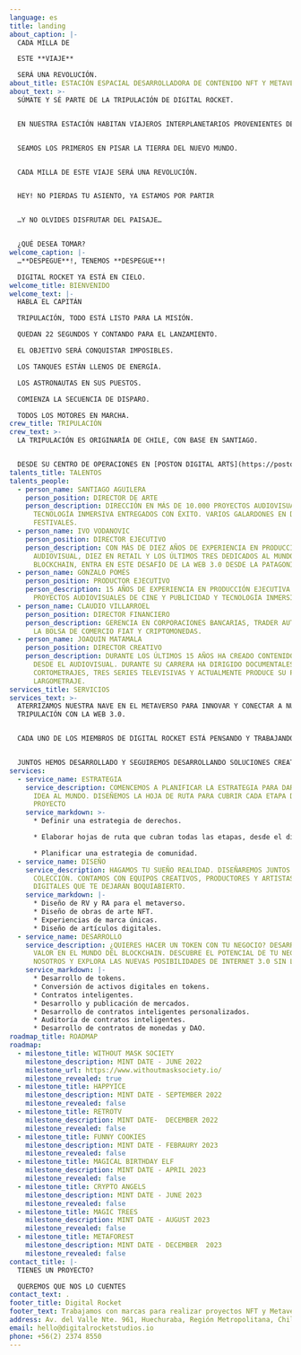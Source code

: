 ```yaml
---
language: es
title: landing
about_caption: |-
  CADA MILLA DE

  ESTE **VIAJE**

  SERÁ UNA REVOLUCIÓN.
about_title: ESTACIÓN ESPACIAL DESARROLLADORA DE CONTENIDO NFT Y METAVERSO
about_text: >-
  SÚMATE Y SÉ PARTE DE LA TRIPULACIÓN DE DIGITAL ROCKET.


  EN NUESTRA ESTACIÓN HABITAN VIAJEROS INTERPLANETARIOS PROVENIENTES DE LEJANAS Y VIBRANTES ESTRELLAS, DONDE DESTACAN DESTILADORES DE BLOCKCHAIN, VISIONARIOS NARRADORES, ARTESANOS DE SÍMBOLOS Y CALCULISTAS DEL ORDEN Y CAOS.


  SEAMOS LOS PRIMEROS EN PISAR LA TIERRA DEL NUEVO MUNDO. 


  CADA MILLA DE ESTE VIAJE SERÁ UNA REVOLUCIÓN.


  HEY! NO PIERDAS TU ASIENTO, YA ESTAMOS POR PARTIR 


  …Y NO OLVIDES DISFRUTAR DEL PAISAJE…


  ¿QUÉ DESEA TOMAR?
welcome_caption: |-
  …**DESPEGUE**!, TENEMOS **DESPEGUE**!

  DIGITAL ROCKET YA ESTÁ EN CIELO.
welcome_title: BIENVENIDO
welcome_text: |-
  HABLA EL CAPITÁN

  TRIPULACIÓN, TODO ESTÁ LISTO PARA LA MISIÓN.

  QUEDAN 22 SEGUNDOS Y CONTANDO PARA EL LANZAMIENTO.

  EL OBJETIVO SERÁ CONQUISTAR IMPOSIBLES.

  LOS TANQUES ESTÁN LLENOS DE ENERGÍA.

  LOS ASTRONAUTAS EN SUS PUESTOS.

  COMIENZA LA SECUENCIA DE DISPARO.

  TODOS LOS MOTORES EN MARCHA.
crew_title: TRIPULACIÓN
crew_text: >-
  LA TRIPULACIÓN ES ORIGINARÍA DE CHILE, CON BASE EN SANTIAGO. 


  DESDE SU CENTRO DE OPERACIONES EN [POSTON DIGITAL ARTS](https://poston.cl/), HAN CONSTRUIDO EN 20 AÑOS DE HISTORIA UNA EMPRESA SÓLIDA EN EL MUNDO AUDIOVISUAL, TANTO EN PUBLICIDAD COMO EN CINE. HAN LIDERADO PROYECTOS PARA GRANDES MARCAS Y CLIENTES DE TODO EL MUNDO Y ACTUALMENTE ESTÁN LISTOS PARA LA NUEVA AVENTURA QUE SE PRESENTA, EMPRENDER RUMBO AL NUEVO MUNDO. ESE NUEVO MUNDO ESTÁ CONECTADO CON LOS INTERESES QUE TODA LA TRIPULACIÓN VIENE EXPLORANDO DESDE HACE MÁS DE CINCO AÑOS. UN ESPACIO DONDE EL BLOCKCHAIN ES NUESTRO EJE CENTRAL Y NUESTRA MOTIVACIÓN PARA CREAR Y DEJARSE LLEVAR POR LOS MUNDOS QUE PUEDEN VENIR.
talents_title: TALENTOS
talents_people:
  - person_name: SANTIAGO AGUILERA
    person_position: DIRECTOR DE ARTE
    person_description: DIRECCIÓN EN MÁS DE 10.000 PROYECTOS AUDIOVISUALES Y DE
      TECNOLOGÍA INMERSIVA ENTREGADOS CON ÉXITO. VARIOS GALARDONES EN DIVERSOS
      FESTIVALES.
  - person_name: IVO VODANOVIC
    person_position: DIRECTOR EJECUTIVO
    person_description: CON MÁS DE DIEZ AÑOS DE EXPERIENCIA EN PRODUCCIÓN
      AUDIOVISUAL, DIEZ EN RETAIL Y LOS ÚLTIMOS TRES DEDICADOS AL MUNDO
      BLOCKCHAIN, ENTRA EN ESTE DESAFÍO DE LA WEB 3.0 DESDE LA PATAGONIA.
  - person_name: GONZALO POMÉS
    person_position: PRODUCTOR EJECUTIVO
    person_description: 15 AÑOS DE EXPERIENCIA EN PRODUCCIÓN EJECUTIVA PARA
      PROYECTOS AUDIOVISUALES DE CINE Y PUBLICIDAD Y TECNOLOGÍA INMERSIVAS.
  - person_name: CLAUDIO VILLARROEL
    person_position: DIRECTOR FINANCIERO
    person_description: GERENCIA EN CORPORACIONES BANCARIAS, TRADER AUTODIDACTA DE
      LA BOLSA DE COMERCIO FIAT Y CRIPTOMONEDAS.
  - person_name: JOAQUIN MATAMALA
    person_position: DIRECTOR CREATIVO
    person_description: DURANTE LOS ÚLTIMOS 15 AÑOS HA CREADO CONTENIDO DIGITAL
      DESDE EL AUDIOVISUAL. DURANTE SU CARRERA HA DIRIGIDO DOCUMENTALES,
      CORTOMETRAJES, TRES SERIES TELEVISIVAS Y ACTUALMENTE PRODUCE SU PRIMER
      LARGOMETRAJE.
services_title: SERVICIOS
services_text: >-
  ATERRIZAMOS NUESTRA NAVE EN EL METAVERSO PARA INNOVAR Y CONECTAR A NUESTRA
  TRIPULACIÓN CON LA WEB 3.0.


  CADA UNO DE LOS MIEMBROS DE DIGITAL ROCKET ESTÁ PENSANDO Y TRABAJANDO EN EL BLOCKCHAIN Y LA WEB 3.0.


  JUNTOS HEMOS DESARROLLADO Y SEGUIREMOS DESARROLLANDO SOLUCIONES CREATIVAS PARA LOS RETOS DE ESTA NUEVA DIMENSIÓN.
services:
  - service_name: ESTRATEGIA
    service_description: COMENCEMOS A PLANIFICAR LA ESTRATEGIA PARA DAR A CONOCER SU
      IDEA AL MUNDO. DISEÑEMOS LA HOJA DE RUTA PARA CUBRIR CADA ETAPA DE TU
      PROYECTO
    service_markdown: >-
      * Definir una estrategia de derechos.

      * Elaborar hojas de ruta que cubran todas las etapas, desde el diseño hasta el lanzamiento.

      * Planificar una estrategia de comunidad.
  - service_name: DISEÑO
    service_description: HAGAMOS TU SUEÑO REALIDAD. DISEÑAREMOS JUNTOS TU PRÓXIMA
      COLECCIÓN. CONTAMOS CON EQUIPOS CREATIVOS, PRODUCTORES Y ARTISTAS
      DIGITALES QUE TE DEJARÁN BOQUIABIERTO.
    service_markdown: |-
      * Diseño de RV y RA para el metaverso.
      * Diseño de obras de arte NFT.
      * Experiencias de marca únicas.
      * Diseño de artículos digitales.
  - service_name: DESARROLLO
    service_description: ¿QUIERES HACER UN TOKEN CON TU NEGOCIO? DESARROLLAREMOS TU
      VALOR EN EL MUNDO DEL BLOCKCHAIN. DESCUBRE EL POTENCIAL DE TU NEGOCIO CON
      NOSOTROS Y EXPLORA LAS NUEVAS POSIBILIDADES DE INTERNET 3.0 SIN LÍMITES.
    service_markdown: |-
      * Desarrollo de tokens.
      * Conversión de activos digitales en tokens.
      * Contratos inteligentes.
      * Desarrollo y publicación de mercados.
      * Desarrollo de contratos inteligentes personalizados.
      * Auditoría de contratos inteligentes.
      * Desarrollo de contratos de monedas y DAO.
roadmap_title: ROADMAP
roadmap:
  - milestone_title: WITHOUT MASK SOCIETY
    milestone_description: MINT DATE - JUNE 2022
    milestone_url: https://www.withoutmasksociety.io/
    milestone_revealed: true
  - milestone_title: HAPPYICE
    milestone_description: MINT DATE - SEPTEMBER 2022
    milestone_revealed: false
  - milestone_title: RETROTV
    milestone_description: MINT DATE-  DECEMBER 2022
    milestone_revealed: false
  - milestone_title: FUNNY COOKIES
    milestone_description: MINT DATE - FEBRAURY 2023
    milestone_revealed: false
  - milestone_title: MAGICAL BIRTHDAY ELF
    milestone_description: MINT DATE - APRIL 2023
    milestone_revealed: false
  - milestone_title: CRYPTO ANGELS
    milestone_description: MINT DATE - JUNE 2023
    milestone_revealed: false
  - milestone_title: MAGIC TREES
    milestone_description: MINT DATE - AUGUST 2023
    milestone_revealed: false
  - milestone_title: METAFOREST
    milestone_description: MINT DATE - DECEMBER  2023
    milestone_revealed: false
contact_title: |-
  TIENES UN PROYECTO?

  QUEREMOS QUE NOS LO CUENTES
contact_text: .
footer_title: Digital Rocket
footer_text: Trabajamos con marcas para realizar proyectos NFT y Metaverso.
address: Av. del Valle Nte. 961, Huechuraba, Región Metropolitana, Chile
email: hello@digitalrocketstudios.io
phone: +56(2) 2374 8550
---
```

